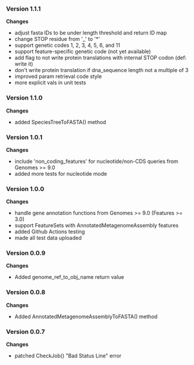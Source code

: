 ### Version 1.1.1
__Changes__
- adjust fasta IDs to be under length threshold and return ID map
- change STOP residue from '_' to '*'
- support genetic codes 1, 2, 3, 4, 5, 6, and 11
- support feature-specific genetic code (not yet available)
- add flag to not write protein translations with internal STOP codon (def: write it)
- don't write protein translation if dna_sequence length not a multiple of 3
- improved param retrieval code style
- more explicit vals in unit tests

### Version 1.1.0
__Changes__
- added SpeciesTreeToFASTA() method

### Version 1.0.1
__Changes__
- include 'non_coding_features' for nucleotide/non-CDS queries from Genomes >= 9.0
- added more tests for nucleotide mode

### Version 1.0.0
__Changes__
- handle gene annotation functions from Genomes >= 9.0 (Features >= 3.0)
- support FeatureSets with AnnotatedMetagenomeAssembly features
- added Github Actions testing
- made all test data uploaded

### Version 0.0.9
__Changes__
- Added genome_ref_to_obj_name return value

### Version 0.0.8
__Changes__
- Added AnnotatedMetagenomeAssemblyToFASTA() method

### Version 0.0.7
__Changes__
- patched CheckJob() "Bad Status Line" error
